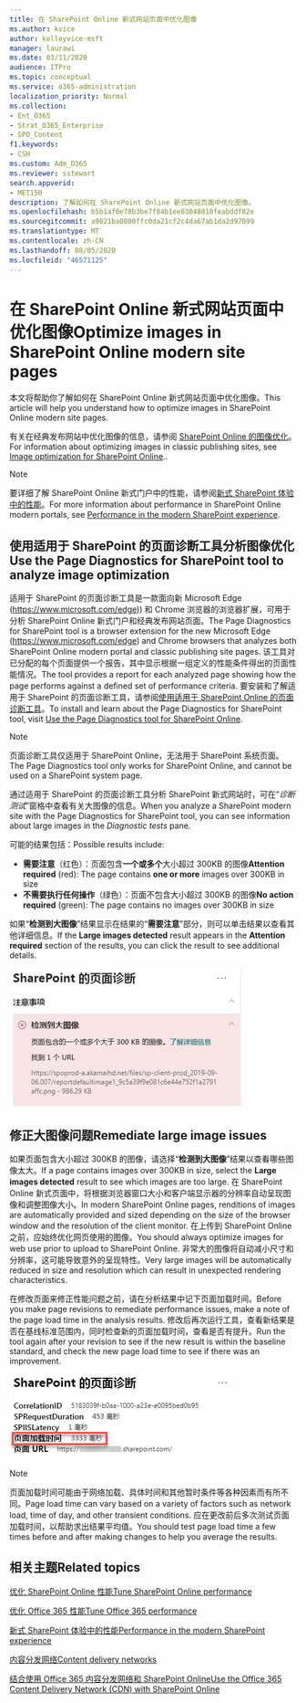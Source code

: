 ```yaml
---
title: 在 SharePoint Online 新式网站页面中优化图像
ms.author: kvice
author: kelleyvice-msft
manager: laurawi
ms.date: 03/11/2020
audience: ITPro
ms.topic: conceptual
ms.service: o365-administration
localization_priority: Normal
ms.collection:
- Ent_O365
- Strat_O365_Enterprise
- SPO_Content
f1.keywords:
- CSH
ms.custom: Adm_O365
ms.reviewer: sstewart
search.appverid:
- MET150
description: 了解如何在 SharePoint Online 新式网站页面中优化图像。
ms.openlocfilehash: b5b1af0e78b3be7f84b1ee83048010feabddf82e
ms.sourcegitcommit: a9021ba0800ffc0da21cf2c4da67ab1da2d97099
ms.translationtype: MT
ms.contentlocale: zh-CN
ms.lasthandoff: 08/05/2020
ms.locfileid: "46571125"
---
```

# <a name="optimize-images-in-sharepoint-online-modern-site-pages"></a><span data-ttu-id="f444a-103">在 SharePoint Online 新式网站页面中优化图像</span><span class="sxs-lookup"><span data-stu-id="f444a-103">Optimize images in SharePoint Online modern site pages</span></span>

<span data-ttu-id="f444a-104">本文将帮助你了解如何在 SharePoint Online 新式网站页面中优化图像。</span><span class="sxs-lookup"><span data-stu-id="f444a-104">This article will help you understand how to optimize images in SharePoint Online modern site pages.</span></span>

<span data-ttu-id="f444a-105">有关在经典发布网站中优化图像的信息，请参阅 [SharePoint Online 的图像优化](image-optimization-for-sharepoint-online.md)。</span><span class="sxs-lookup"><span data-stu-id="f444a-105">For information about optimizing images in classic publishing sites, see [Image optimization for SharePoint Online](image-optimization-for-sharepoint-online.md)..</span></span>

>[!NOTE]
><span data-ttu-id="f444a-106">要详细了解 SharePoint Online 新式门户中的性能，请参阅[新式 SharePoint 体验中的性能](https://docs.microsoft.com/sharepoint/modern-experience-performance)。</span><span class="sxs-lookup"><span data-stu-id="f444a-106">For more information about performance in SharePoint Online modern portals, see [Performance in the modern SharePoint experience](https://docs.microsoft.com/sharepoint/modern-experience-performance).</span></span>

## <a name="use-the-page-diagnostics-for-sharepoint-tool-to-analyze-image-optimization"></a><span data-ttu-id="f444a-107">使用适用于 SharePoint 的页面诊断工具分析图像优化</span><span class="sxs-lookup"><span data-stu-id="f444a-107">Use the Page Diagnostics for SharePoint tool to analyze image optimization</span></span>

<span data-ttu-id="f444a-108">适用于 SharePoint 的页面诊断工具是一款面向新 Microsoft Edge (https://www.microsoft.com/edge)) 和 Chrome 浏览器的浏览器扩展，可用于分析 SharePoint Online 新式门户和经典发布网站页面。</span><span class="sxs-lookup"><span data-stu-id="f444a-108">The Page Diagnostics for SharePoint tool is a browser extension for the new Microsoft Edge (https://www.microsoft.com/edge) and Chrome browsers that analyzes both SharePoint Online modern portal and classic publishing site pages.</span></span> <span data-ttu-id="f444a-109">该工具对已分配的每个页面提供一个报告，其中显示根据一组定义的性能条件得出的页面性能情况。</span><span class="sxs-lookup"><span data-stu-id="f444a-109">The tool provides a report for each analyzed page showing how the page performs against a defined set of performance criteria.</span></span> <span data-ttu-id="f444a-110">要安装和了解适用于 SharePoint 的页面诊断工具，请参阅[使用适用于 SharePoint Online 的页面诊断工具](page-diagnostics-for-spo.md)。</span><span class="sxs-lookup"><span data-stu-id="f444a-110">To install and learn about the Page Diagnostics for SharePoint tool, visit [Use the Page Diagnostics tool for SharePoint Online](page-diagnostics-for-spo.md).</span></span>

>[!NOTE]
><span data-ttu-id="f444a-111">页面诊断工具仅适用于 SharePoint Online，无法用于 SharePoint 系统页面。</span><span class="sxs-lookup"><span data-stu-id="f444a-111">The Page Diagnostics tool only works for SharePoint Online, and cannot be used on a SharePoint system page.</span></span>

<span data-ttu-id="f444a-112">通过适用于 SharePoint 的页面诊断工具分析 SharePoint 新式网站时，可在“_诊断测试_”窗格中查看有关大图像的信息。</span><span class="sxs-lookup"><span data-stu-id="f444a-112">When you analyze a SharePoint modern site with the Page Diagnostics for SharePoint tool, you can see information about large images in the _Diagnostic tests_ pane.</span></span>

<span data-ttu-id="f444a-113">可能的结果包括：</span><span class="sxs-lookup"><span data-stu-id="f444a-113">Possible results include:</span></span>

- <span data-ttu-id="f444a-114">**需要注意**（红色）：页面包含**一个或多个**大小超过 300KB 的图像</span><span class="sxs-lookup"><span data-stu-id="f444a-114">**Attention required** (red): The page contains **one or more** images over 300KB in size</span></span>
- <span data-ttu-id="f444a-115">**不需要执行任何操作**（绿色）：页面不包含大小超过 300KB 的图像</span><span class="sxs-lookup"><span data-stu-id="f444a-115">**No action required** (green): The page contains no images over 300KB in size</span></span>

<span data-ttu-id="f444a-116">如果“**检测到大图像**”结果显示在结果的“**需要注意**”部分，则可以单击结果以查看其他详细信息。</span><span class="sxs-lookup"><span data-stu-id="f444a-116">If the **Large images detected** result appears in the **Attention required** section of the results, you can click the result to see additional details.</span></span>

![页面诊断工具结果](media/modern-portal-optimization/pagediag-large-images.png)

## <a name="remediate-large-image-issues"></a><span data-ttu-id="f444a-118">修正大图像问题</span><span class="sxs-lookup"><span data-stu-id="f444a-118">Remediate large image issues</span></span>

<span data-ttu-id="f444a-119">如果页面包含大小超过 300KB 的图像，请选择“**检测到大图像**”结果以查看哪些图像太大。</span><span class="sxs-lookup"><span data-stu-id="f444a-119">If a page contains images over 300KB in size, select the **Large images detected** result to see which images are too large.</span></span> <span data-ttu-id="f444a-120">在 SharePoint Online 新式页面中，将根据浏览器窗口大小和客户端显示器的分辨率自动呈现图像和调整图像大小。</span><span class="sxs-lookup"><span data-stu-id="f444a-120">In modern SharePoint Online pages, renditions of images are automatically provided and sized depending on the size of the browser window and the resolution of the client monitor.</span></span> <span data-ttu-id="f444a-121">在上传到 SharePoint Online 之前，应始终优化网页使用的图像。</span><span class="sxs-lookup"><span data-stu-id="f444a-121">You should always optimize images for web use prior to upload to SharePoint Online.</span></span> <span data-ttu-id="f444a-122">非常大的图像将自动减小尺寸和分辨率，这可能导致意外的呈现特性。</span><span class="sxs-lookup"><span data-stu-id="f444a-122">Very large images will be automatically reduced in size and resolution which can result in unexpected rendering characteristics.</span></span>

<span data-ttu-id="f444a-123">在修改页面来修正性能问题之前，请在分析结果中记下页面加载时间。</span><span class="sxs-lookup"><span data-stu-id="f444a-123">Before you make page revisions to remediate performance issues, make a note of the page load time in the analysis results.</span></span> <span data-ttu-id="f444a-124">修改后再次运行工具，查看新结果是否在基线标准范围内，同时检查新的页面加载时间，查看是否有提升。</span><span class="sxs-lookup"><span data-stu-id="f444a-124">Run the tool again after your revision to see if the new result is within the baseline standard, and check the new page load time to see if there was an improvement.</span></span>

![页面加载时间结果](media/modern-portal-optimization/pagediag-page-load-time.png)

>[!NOTE]
><span data-ttu-id="f444a-126">页面加载时间可能由于网络加载、具体时间和其他暂时条件等各种因素而有所不同。</span><span class="sxs-lookup"><span data-stu-id="f444a-126">Page load time can vary based on a variety of factors such as network load, time of day, and other transient conditions.</span></span> <span data-ttu-id="f444a-127">应在更改前后多次测试页面加载时间，以帮助求出结果平均值。</span><span class="sxs-lookup"><span data-stu-id="f444a-127">You should test page load time a few times before and after making changes to help you average the results.</span></span>

## <a name="related-topics"></a><span data-ttu-id="f444a-128">相关主题</span><span class="sxs-lookup"><span data-stu-id="f444a-128">Related topics</span></span>

[<span data-ttu-id="f444a-129">优化 SharePoint Online 性能</span><span class="sxs-lookup"><span data-stu-id="f444a-129">Tune SharePoint Online performance</span></span>](tune-sharepoint-online-performance.md)

[<span data-ttu-id="f444a-130">优化 Office 365 性能</span><span class="sxs-lookup"><span data-stu-id="f444a-130">Tune Office 365 performance</span></span>](tune-office-365-performance.md)

[<span data-ttu-id="f444a-131">新式 SharePoint 体验中的性能</span><span class="sxs-lookup"><span data-stu-id="f444a-131">Performance in the modern SharePoint experience</span></span>](https://docs.microsoft.com/sharepoint/modern-experience-performance)

[<span data-ttu-id="f444a-132">内容分发网络</span><span class="sxs-lookup"><span data-stu-id="f444a-132">Content delivery networks</span></span>](content-delivery-networks.md)

[<span data-ttu-id="f444a-133">结合使用 Office 365 内容分发网络和 SharePoint Online</span><span class="sxs-lookup"><span data-stu-id="f444a-133">Use the Office 365 Content Delivery Network (CDN) with SharePoint Online</span></span>](use-office-365-cdn-with-spo.md)
